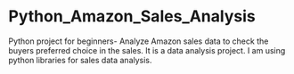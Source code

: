 
  # Python_Amazon_Sales_Analysis

   Python project for beginners- Analyze Amazon sales data to check the buyers preferred choice in the sales.
   It is a data analysis project. I am using python libraries for sales data analysis.

